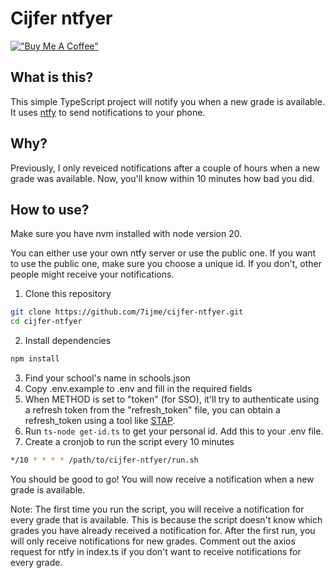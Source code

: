 # Cijfer ntfyer
[!["Buy Me A Coffee"](https://www.buymeacoffee.com/assets/img/custom_images/orange_img.png)](https://www.buymeacoffee.com/tijme)
## What is this?
This simple TypeScript project will notify you when a new grade is available. It
uses [ntfy](https://ntfy.sh) to send notifications to your phone.

## Why?
Previously, I only reveiced notifications after a couple of hours when a new grade was available. Now, you'll know within 10 minutes how bad you did.

## How to use?
Make sure you have nvm installed with node version 20.

You can either use your own ntfy server or use the public one. If you want to use the public one, make sure you choose a unique id. If you don't, other people might receive your notifications.

1. Clone this repository
```bash
git clone https://github.com/7ijme/cijfer-ntfyer.git
cd cijfer-ntfyer
```
2. Install dependencies
```bash
npm install
```
3. Find your school's name in schools.json
4. Copy .env.example to .env and fill in the required fields
5. When METHOD is set to "token" (for SSO), it'll try to authenticate using a refresh token from the "refresh_token" file, you can obtain a refresh_token using a tool like [STAP](https://github.com/MattterSteege/SomtodayProxy).
6. Run `ts-node get-id.ts` to get your personal id. Add this to your .env file.
7. Create a cronjob to run the script every 10 minutes
```bash
*/10 * * * * /path/to/cijfer-ntfyer/run.sh
```

You should be good to go! You will now receive a notification when a new grade is available.

Note: The first time you run the script, you will receive a notification for every grade that is available. This is because the script doesn't know which grades you have already received a notification for. After the first run, you will only receive notifications for new grades. Comment out the axios request for ntfy in index.ts if you don't want to receive notifications for every grade.
